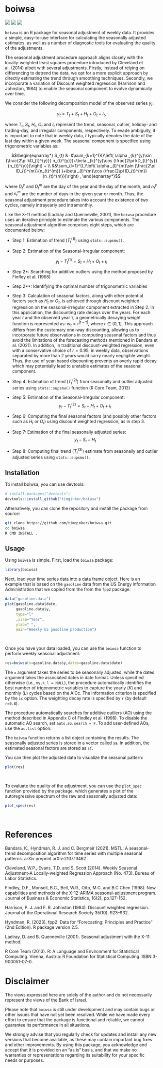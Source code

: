 
<!-- README.md is generated from README.Rmd. Please edit that file -->

# boiwsa

<!-- badges: start -->

[![](https://www.r-pkg.org/badges/version/boiwsa?color=green)](https://cran.r-project.org/package=boiwsa)
[![](https://img.shields.io/github/last-commit/timginker/boiwsa.svg)](https://github.com/timginker/boiwsa/commits/master)
[![](http://cranlogs.r-pkg.org/badges/grand-total/boiwsa)](https://cran.r-project.org/package=boiwsa)
<!-- badges: end -->

`boiwsa` is an R package for seasonal adjustment of weekly data. It
provides a simple, easy-to-use interface for calculating the seasonally
adjusted estimates, as well as a number of diagnostic tools for
evaluating the quality of the adjustments.

The seasonal adjustment procedure approach aligns closely with the
locally-weighted least squares procedure introduced by Cleveland et
al. (2014) albeit with several adjustments. Firstly, instead of relying
on differencing to detrend the data, we opt for a more explicit approach
by directly estimating the trend through smoothing techniques. Secondly,
we incorporate a variation of Discount weighted regression (Harrison and
Johnston, 1984) to enable the seasonal component to evolve dynamically
over time.

We consider the following decomposition model of the observed series
$y_{t}$:

$$
y_{t}=T_{t}+S_{t}+H_{t}+O_{t}+I_{t},
$$

where $T_{t}$, $S_{t}$, $H_{t}$, $O_{t}$ and $I_{t}$ represent the
trend, seasonal, outlier, holiday- and trading-day, and irregular
components, respectively. To evade ambiguity, it is important to note
that in weekly data, $t$ typically denotes the date of the last day
within a given week. The seasonal component is specified using
trigonometric variables as:

``` math
\begin{eqnarray*}
S_{t} &=&\sum_{k=1}^{K}\left( \alpha _{k}^{y}\sin (\frac{2\pi kD_{t}^{y}}{
n_{t}^{y}})+\beta _{k}^{y}\cos (\frac{2\pi kD_{t}^{y}}{n_{t}^{y}})\right) +
\\
&&\sum_{l=1}^{L}\left( \alpha _{l}^{m}\sin (\frac{2\pi lD_{t}^{m}}{n_{t}^{m}}
)+\beta _{l}^{m}\cos (\frac{2\pi lD_{t}^{m}}{n_{t}^{m}})\right) ,
\end{eqnarray*}
```

where $D_{t}^{y}$ and $D_{t}^{m}$ are the day of the year and the day of
the month, and $n_{t}^{y}$ and $n_{t}^{m}$ are the number of days in the
given year or month. Thus, the seasonal adjustment procedure takes into
account the existence of two cycles, namely intrayearly and
intramonthly.

Like the X-11 method (Ladiray and Quenneville, 2001), the `boiwsa`
procedure uses an iterative principle to estimate the various
components. The seasonal adjustment algorithm comprises eight steps,
which are documented below:

- Step 1: Estimation of trend ($T_{t}^{(1)}$) using `stats::supsmu()`.

- Step 2: Estimation of the Seasonal-Irregular component:

$$y_{t}-T_{t}^{(1)}=S_{t}+H_{t}+O_{t}+I_{t}$$

- Step 2\*: Searching for additive outliers using the method proposed by
  Finfley et al. (1998)

- Step 2\*\*: Identifying the optimal number of trigonometric variables

- Step 3: Calculation of seasonal factors, along with other potential
  factors such as $H_{t}$ or $O_{t}$, is achieved through discount
  weighted regression on the seasonal-irregular component extracted in
  Step 2. In this application, the discounting rate decays over the
  years. For each year $t$ and the observed year $\tau$, a geometrically
  decaying weight function is represented as: $w_{t}=r^{|t-\tau|}$,
  where $r \in (0,1]$. This approach differs from the customary one-way
  discounting, allowing us to incorporate future observations in
  computing seasonal factors and thus avoid the limitations of the
  forecasting methods mentioned in Bandara et al. (2021). In addition,
  in traditional discount-weighted regression, even with a conservative
  choice of $r=0.95$, in weekly data, observations separated by more
  than $2$ years would carry nearly negligible weight. Thus, the use of
  year-based discounting prevents an overly rapid decay which may
  potentially lead to unstable estimates of the seasonal component.

- Step 4: Estimation of trend ($T_{t}^{(2)}$) from seasonally and
  outlier adjusted series using `stats::supsmu()` function (R Core Team,
  2013)

- Step 5: Estimation of the Seasonal-Irregular component:
  $$y_{t}-T_{t}^{(2)}=S_{t}+H_{t}+O_{t}+I_{t}$$

- Step 6: Computing the final seasonal factors (and possibly other
  factors such as $H_{t}$ or $O_{t}$) using discount weighted
  regression, as in step 3.

- Step 7: Estimation of the final seasonally adjusted series:
  $$y_{t}-S_{t}-H_{t}$$

- Step 8: Computing final trend ($T_{t}^{(3)}$) estimate from seasonally
  and outlier adjusted series using `stats::supsmu()`.

## Installation

To install boiwsa, you can use devtools:

``` r
# install.packages("devtools")
devtools::install_github("timginker/boiwsa")
```

Alternatively, you can clone the repository and install the package from
source:

``` bash
git clone https://github.com/timginker/boiwsa.git
cd boiwsa
R CMD INSTALL .
```

## Usage

Using `boiwsa` is simple. First, load the `boiwsa` package:

``` r
library(boiwsa)
```

Next, load your time series data into a data frame object. Here is an
example that is based on the `gasoline` data from the US Energy
Information Administration that we copied from the from the `fpp2`
package:

``` r
data("gasoline.data")
plot(gasoline.data$date,
     gasoline.data$y,
     type="l"
     ,xlab="Year",
     ylab=" ",
     main="Weekly US gasoline production")
```

<img src="man/figures/README-unnamed-chunk-3-1.png" width="0.5" height="0.5" />

Once you have your data loaded, you can use the `boiwsa` function to
perform weekly seasonal adjustment:

``` r
res=boiwsa(x=gasoline.data$y,dates=gasoline.data$date)
```

The `x` argument takes the series to be seasonally adjusted, while the
dates argument takes the associated dates in date format. Unless
specified otherwise (i.e., `my.k_l = NULL`), the procedure automatically
identifies the best number of trigonometric variables to capture the
yearly ($K$) and monthly ($L$) cycles based on the AICc. The information
criterion is specified by the `ic` option. The weighting decay rate is
specified by `r` (by default `r=0.8`).

The procedure automatically searches for additive outliers (AO) using
the method described in Appendix C of Findley et al. (1998). To disable
the automatic AO search, set `auto.ao.search = F`. To add user-defined
AOs, use the `ao.list` option.

The `boiwsa` function returns a list object containing the results. The
seasonally adjusted series is stored in a vector called `sa`. In
addition, the estimated seasonal factors are stored as `sf`.

You can then plot the adjusted data to visualize the seasonal pattern:

``` r
plot(res)
```

<img src="man/figures/README-unnamed-chunk-5-1.png" width="0.5" />

To evaluate the quality of the adjustment, you can use the `plot_spec`
function provided by the package, which generates a plot of the
autoregressive spectrum of the raw and seasonally adjusted data:

``` r
plot_spec(res)
```

<img src="man/figures/README-unnamed-chunk-6-1.png" width="0.3" />

# References

Bandara, K., Hyndman, R. J. and C. Bergmeir (2021). MSTL: A
seasonal-trend decomposition algorithm for time series with multiple
seasonal patterns. arXiv preprint arXiv:2107.13462 .

Cleveland, W.P., Evans, T.D. and S. Scott (2014). Weekly Seasonal
Adjustment-A Locally-weighted Regression Approach (No. 473). Bureau of
Labor Statistics.

Findley, D.F., Monsell, B.C., Bell, W.R., Otto, M.C. and B.C Chen
(1998). New capabilities and methods of the X-12-ARIMA
seasonal-adjustment program. Journal of Business & Economic Statistics,
16(2), pp.127-152.

Harrison, P. J. and F. R. Johnston (1984). Discount weighted regression.
Journal of the Operational Research Society 35(10), 923–932.

Hyndman, R. (2023). fpp2: Data for “Forecasting: Principles and
Practice” (2nd Edition). R package version 2.5.

Ladiray, D. and B. Quenneville (2001). Seasonal adjustment with the X-11
method.

R Core Team (2013). R: A Language and Environment for Statistical
Computing. Vienna, Austria: R Foundation for Statistical Computing. ISBN
3-900051-07-0.

# Disclaimer

The views expressed here are solely of the author and do not necessarily
represent the views of the Bank of Israel.

Please note that `boiwsa` is still under development and may contain
bugs or other issues that have not yet been resolved. While we have made
every effort to ensure that the package is functional and reliable, we
cannot guarantee its performance in all situations.

We strongly advise that you regularly check for updates and install any
new versions that become available, as these may contain important bug
fixes and other improvements. By using this package, you acknowledge and
accept that it is provided on an “as is” basis, and that we make no
warranties or representations regarding its suitability for your
specific needs or purposes.
